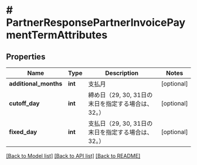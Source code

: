 # # PartnerResponsePartnerInvoicePaymentTermAttributes

## Properties

Name | Type | Description | Notes
------------ | ------------- | ------------- | -------------
**additional_months** | **int** | 支払月 | [optional]
**cutoff_day** | **int** | 締め日（29, 30, 31日の末日を指定する場合は、32。） | [optional]
**fixed_day** | **int** | 支払日（29, 30, 31日の末日を指定する場合は、32。） | [optional]

[[Back to Model list]](../../README.md#models) [[Back to API list]](../../README.md#endpoints) [[Back to README]](../../README.md)
